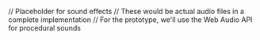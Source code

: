 // Placeholder for sound effects
// These would be actual audio files in a complete implementation
// For the prototype, we'll use the Web Audio API for procedural sounds
